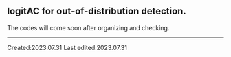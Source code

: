## logitAC for out-of-distribution detection.

The codes will come soon after organizing and checking.

---
Created:2023.07.31
Last edited:2023.07.31
